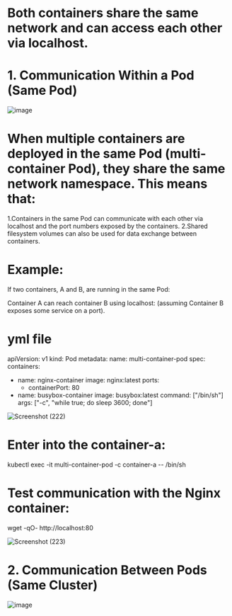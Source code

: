 
# Both containers share the same network and can access each other via localhost.

# 1. Communication Within a Pod (Same Pod)
![image](https://github.com/user-attachments/assets/b0780e06-0003-47df-a242-2fa3bb8eb042)

# When multiple containers are deployed in the same Pod (multi-container Pod), they share the same network namespace. This means that:

1.Containers in the same Pod can communicate with each other via localhost and the port numbers exposed by the containers.
2.Shared filesystem volumes can also be used for data exchange between containers.

# Example:
If two containers, A and B, are running in the same Pod:

Container A can reach container B using localhost:<port> (assuming Container B exposes some service on a port).

# yml file
apiVersion: v1
kind: Pod
metadata:
  name: multi-container-pod
spec:
  containers:
  - name: nginx-container
    image: nginx:latest
    ports:
    - containerPort: 80
  - name: busybox-container
    image: busybox:latest
    command: ["/bin/sh"]
    args: ["-c", "while true; do sleep 3600; done"]



![Screenshot (222)](https://github.com/user-attachments/assets/3f90d511-4bd0-4bdd-a5d1-7a3608f40195)

# Enter into the container-a:
kubectl exec -it multi-container-pod -c container-a -- /bin/sh

# Test communication with the Nginx container:

wget -qO- http://localhost:80

![Screenshot (223)](https://github.com/user-attachments/assets/64e86e15-c5f0-4e05-9fca-28ecfb7e93dc)


# 2. Communication Between Pods (Same Cluster)
![image](https://github.com/user-attachments/assets/6dd54207-1982-489b-aff6-e5359aac7e39)




